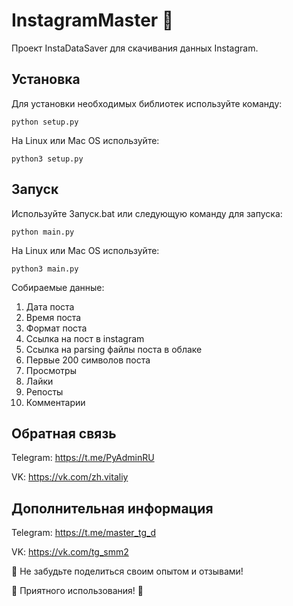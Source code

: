 # InstagramMaster 🚀
Проект InstaDataSaver для скачивания данных Instagram.

## Установка
Для установки необходимых библиотек используйте команду:

```python setup.py```

На Linux или Mac OS используйте:

```python3 setup.py```

## Запуск
Используйте Запуск.bat или следующую команду для запуска:

```python main.py```


На Linux или Mac OS используйте:

```python3 main.py```


Собираемые данные:
1. Дата поста
2. Время поста
3. Формат поста
4. Ссылка на пост в instagram
5. Ссылка на parsing файлы поста в облаке
6. Первые 200 символов поста
7. Просмотры
8. Лайки 
9. Репосты
10. Комментарии

## Обратная связь

Telegram: https://t.me/PyAdminRU

VK: https://vk.com/zh.vitaliy

## Дополнительная информация

Telegram: https://t.me/master_tg_d

VK: https://vk.com/tg_smm2

📣 Не забудьте поделиться своим опытом и отзывами!

🚀 Приятного использования! 🚀

